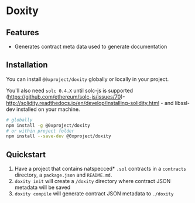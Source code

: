 # Doxity

## Features

* Generates contract meta data used to generate documentation


## Installation

You can install `@0xproject/doxity` globally or locally in your project.

You'll also need `solc 0.4.X` until solc-js is supported (https://github.com/ethereum/solc-js/issues/70)- http://solidity.readthedocs.io/en/develop/installing-solidity.html - and libssl-dev installed on your machine.

```bash
# globally
npm install -g @0xproject/doxity
# or within project folder
npm install --save-dev @0xproject/doxity
```

## Quickstart

1. Have a project that contains natspecced* `.sol` contracts in a `contracts` directory, a `package.json` and `README.md`.
1. `doxity init` will create a `/doxity` directory where contract JSON metadata will be saved
1. `doxity compile` will generate contract JSON metadata to `./doxity`

